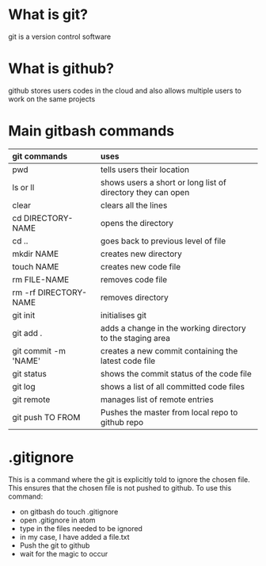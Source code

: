 # What is git?
git is a version control software

# What is github?
github stores users codes in the cloud and also allows multiple users to work on the same projects

# Main gitbash commands
| git commands    | uses     |
| :------------- | :------------- |
| pwd       |  tells users their location  
| ls or ll  | shows users a short or long list of directory they can open
| clear     | clears all the lines
| cd DIRECTORY-NAME | opens the directory
| cd .. | goes back to previous level of file
| mkdir NAME | creates new directory
| touch NAME | creates new code file
| rm FILE-NAME | removes code file
| rm -rf DIRECTORY-NAME | removes directory
| git init | initialises git
| git add . | adds a change in the working directory to the staging area
| git commit -m 'NAME' | creates a new commit containing the latest code file
| git status | shows the commit status of the code file
| git log | shows a list of all committed code files
| git remote | manages list of remote entries
| git push TO FROM | Pushes the master from local repo to github repo

# .gitignore <file>
This is a command where the git is explicitly told to ignore the chosen file. This ensures that the chosen file is not pushed to github.
To use this command:
- on gitbash do touch .gitignore
- open .gitignore in atom
- type in the files needed to be ignored
- in my case, I have added a file.txt
- Push the git to github
- wait for the magic to occur
